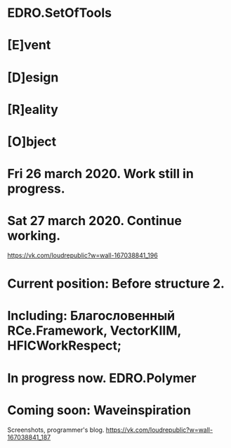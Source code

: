 # EDRO.SetOfTools

# [E]vent
# [D]esign
# [R]eality
# [O]bject

# Fri 26 march 2020. Work still in progress. 

# Sat 27 march 2020. Continue working. 
https://vk.com/loudrepublic?w=wall-167038841_196

# Current position: Before structure 2.

# Including: Благословенный RCe.Framework, VectorKIIM, HFICWorkRespect;

# In progress now. EDRO.Polymer

# Coming soon: Waveinspiration



Screenshots, programmer's blog.
https://vk.com/loudrepublic?w=wall-167038841_187



